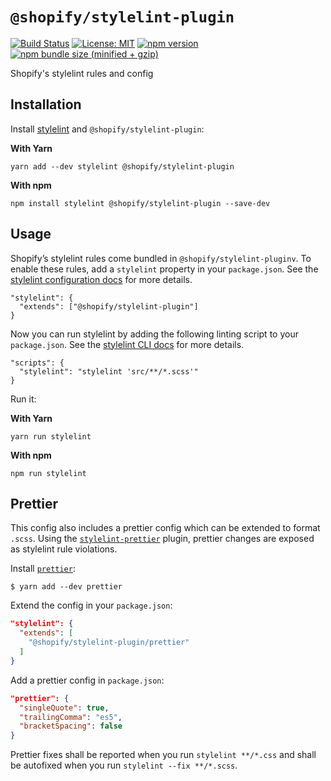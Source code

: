 # `@shopify/stylelint-plugin`

[![Build Status](https://travis-ci.org/Shopify/web-foundation.svg?branch=master)](https://travis-ci.org/Shopify/web-foundation)
[![License: MIT](https://img.shields.io/badge/License-MIT-green.svg)](LICENSE.md) [![npm version](https://badge.fury.io/js/%40shopify%2Fstylelint-plugin.svg)](https://badge.fury.io/js/%40shopify%2Fstylelint-plugin.svg) [![npm bundle size (minified + gzip)](https://img.shields.io/bundlephobia/minzip/@shopify/stylelint-plugin.svg)](https://img.shields.io/bundlephobia/minzip/@shopify/stylelint-plugin.svg)

Shopify's stylelint rules and config

## Installation

Install [stylelint](https://stylelint.io/) and `@shopify/stylelint-plugin`:

**With Yarn**
```
yarn add --dev stylelint @shopify/stylelint-plugin
```

**With npm**
```
npm install stylelint @shopify/stylelint-plugin --save-dev
```


## Usage
Shopify’s stylelint rules come bundled in `@shopify/stylelint-pluginv`. To enable these rules, add a `stylelint` property in your `package.json`. See the [stylelint configuration docs](https://stylelint.io/user-guide/configuration/) for more details.
```
"stylelint": {
  "extends": ["@shopify/stylelint-plugin"]
}
```

Now you can run stylelint by adding the following linting script to your `package.json`. See the [stylelint CLI docs](https://stylelint.io/user-guide/cli/) for more details.
```
"scripts": {
  "stylelint": "stylelint 'src/**/*.scss'"
}
```
Run it:

**With Yarn**
```
yarn run stylelint
```

**With npm**
```
npm run stylelint
```

## Prettier

This config also includes a prettier config which can be extended to format `.scss`.
Using the [`stylelint-prettier`](https://github.com/bpscott/stylelint-prettier) plugin, prettier changes are exposed as stylelint rule violations.

Install [`prettier`](https://github.com/prettier/prettier):

```
$ yarn add --dev prettier
```

Extend the config in your `package.json`:

```json
"stylelint": {
  "extends": [
    "@shopify/stylelint-plugin/prettier"
  ]
}
```

Add a prettier config in `package.json`:

```json
"prettier": {
  "singleQuote": true,
  "trailingComma": "es5",
  "bracketSpacing": false
}
```

Prettier fixes shall be reported when you run `stylelint **/*.css` and shall be autofixed when you run `stylelint --fix **/*.scss`.
